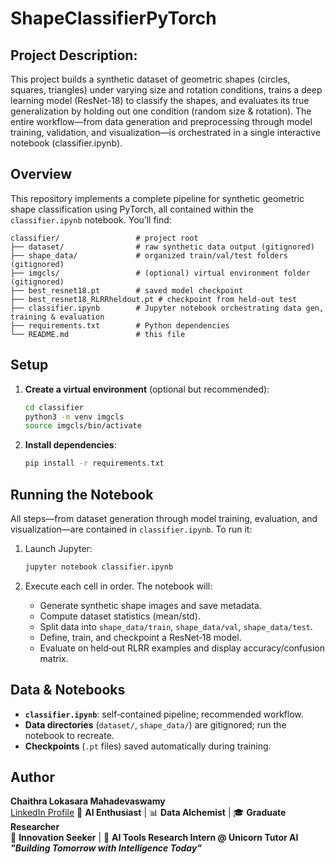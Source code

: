 # ShapeClassifierPyTorch


## Project Description:
This project builds a synthetic dataset of geometric shapes (circles, squares, triangles) under varying size and rotation conditions, trains a deep learning model (ResNet-18) to classify the shapes, and evaluates its true generalization by holding out one condition (random size & rotation). The entire workflow—from data generation and preprocessing through model training, validation, and visualization—is orchestrated in a single interactive notebook (classifier.ipynb).

## Overview

This repository implements a complete pipeline for synthetic geometric shape classification using PyTorch, all contained within the `classifier.ipynb` notebook. You’ll find:

```
classifier/                 # project root
├── dataset/                # raw synthetic data output (gitignored)
├── shape_data/             # organized train/val/test folders (gitignored)
├── imgcls/                 # (optional) virtual environment folder (gitignored)
├── best_resnet18.pt        # saved model checkpoint
├── best_resnet18_RLRRheldout.pt # checkpoint from held-out test
├── classifier.ipynb        # Jupyter notebook orchestrating data gen, training & evaluation
├── requirements.txt        # Python dependencies
└── README.md               # this file
```

## Setup

1. **Create a virtual environment** (optional but recommended):

   ```bash
   cd classifier
   python3 -m venv imgcls
   source imgcls/bin/activate
   ```

2. **Install dependencies**:

   ```bash
   pip install -r requirements.txt
   ```

## Running the Notebook

All steps—from dataset generation through model training, evaluation, and visualization—are contained in `classifier.ipynb`. To run it:

1. Launch Jupyter:

   ```bash
   jupyter notebook classifier.ipynb
   ```
2. Execute each cell in order. The notebook will:

   * Generate synthetic shape images and save metadata.
   * Compute dataset statistics (mean/std).
   * Split data into `shape_data/train`, `shape_data/val`, `shape_data/test`.
   * Define, train, and checkpoint a ResNet‑18 model.
   * Evaluate on held‑out RLRR examples and display accuracy/confusion matrix.

## Data & Notebooks

* **`classifier.ipynb`**: self‑contained pipeline; recommended workflow.
* **Data directories** (`dataset/`, `shape_data/`) are gitignored; run the notebook to recreate.
* **Checkpoints** (`.pt` files) saved automatically during training.



## Author

**Chaithra Lokasara Mahadevaswamy**  
[LinkedIn Profile](https://www.linkedin.com/in/chaithra-lokasara-mahadevaswamy-5bb076214/) 
🧠 **AI Enthusiast** | 📊 **Data Alchemist** | 🎓 **Graduate Researcher**  
🚀 **Innovation Seeker** | 🌟 **AI Tools Research Intern @ Unicorn Tutor AI**  
**_"Building Tomorrow with Intelligence Today"_**
